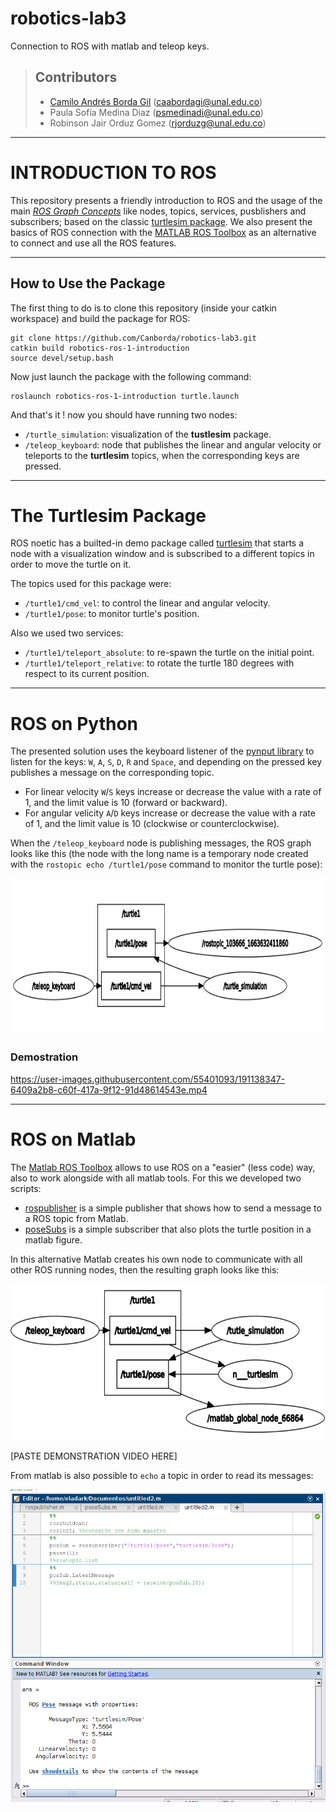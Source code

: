 # robotics-lab3
Connection to ROS with matlab and teleop keys.

> ## Contributors
> 
> - [Camilo Andrés Borda Gil](https://github.com/Canborda) (caabordagi@unal.edu.co)
> - Paula Sofía Medina Diaz (psmedinadi@unal.edu.co)
> - Robinson Jair Orduz Gomez (rjorduzg@unal.edu.co)

---
# INTRODUCTION TO ROS

This repository presents a friendly introduction to ROS and the usage of the main *[ROS Graph Concepts](http://wiki.ros.org/ROS/Concepts)* like nodes, topics, services, pusblishers and subscribers; based on the classic [turtlesim package](http://wiki.ros.org/turtlesim). We also present the basics of ROS connection with the [MATLAB ROS Toolbox](https://www.mathworks.com/help/ros/ug/get-started-with-ros.html) as an alternative to connect and use all the ROS features.

---
## How to Use the Package

The first thing to do is to clone this repository (inside your catkin workspace) and build the package for ROS:

```
git clone https://github.com/Canborda/robotics-lab3.git
catkin build robotics-ros-1-introduction
source devel/setup.bash
```

Now just launch the package with the following command:
```
roslaunch robotics-ros-1-introduction turtle.launch
```
And that's it ! now you should have running two nodes:
- `/turtle_simulation`: visualization of the __tustlesim__ package.
- `/teleop_keyboard`: node that publishes the linear and angular velocity or teleports to the __turtlesim__ topics, when the corresponding keys are pressed.

---
# The Turtlesim Package

ROS noetic has a builted-in demo package called [turtlesim](http://wiki.ros.org/turtlesim) that starts a node with a visualization window and is subscribed to a different topics in order to move the turtle on it.

The topics used for this package were:
- `/turtle1/cmd_vel`: to control the linear and angular velocity.
- `/turtle1/pose`: to monitor turtle's position.

Also we used two services:
- `/turtle1/teleport_absolute`: to re-spawn the turtle on the initial point.
- `/turtle1/teleport_relative`: to rotate the turtle 180 degrees with respect to its current position.

---
# ROS on Python

The presented solution uses the keyboard listener of the [pynput library](https://pynput.readthedocs.io/en/latest/keyboard.html#monitoring-the-keyboard) to listen for the keys: `W`, `A`, `S`, `D`, `R` and `Space`, and depending on the pressed key publishes a message on the corresponding topic.

- For linear velocity `W`/`S` keys increase or decrease the value with a rate of 1, and the limit value is 10 (forward or backward).
- For angular velicity `A`/`D` keys increase or decrease the value with a rate of 1, and the limit value is 10 (clockwise or counterclockwise).

When the `/teleop_keyboard` node is publishing messages, the ROS graph looks like this (the node with the long name is a temporary node created with the `rostopic echo /turtle1/pose` command to monitor the turtle pose):

<p align="center"><img src="images/graph_python.png" height="250" alt="ros graph"></p>

### Demostration
https://user-images.githubusercontent.com/55401093/191138347-6409a2b8-c60f-417a-9f12-91d48614543e.mp4

---
# ROS on Matlab

The [Matlab ROS Toolbox](https://www.mathworks.com/help/ros/ug/get-started-with-ros.html) allows to use ROS on a "easier" (less code) way, also to work alongside with all matlab tools. For this we developed two scripts:
- [rospublisher](./matlab_script/rospublisher.m) is a simple publisher that shows how to send a message to a ROS topic from Matlab.
- [poseSubs](./matlab_script/poseSubs.m) is a simple subscriber that also plots the turtle position in a matlab figure.

In this alternative Matlab creates his own node to communicate with all other ROS running nodes, then the resulting graph looks like this:

<p align="center"><img src="images/graph_matlab.png" height="250" alt="ros graph with matlab"></p>

[PASTE DEMONSTRATION VIDEO HERE]

From matlab is also possible to `echo` a topic in order to read its messages:
<p align="center"><img src="images/matlab_subscriber.png" height="500" alt="matlab subscriber"></p>